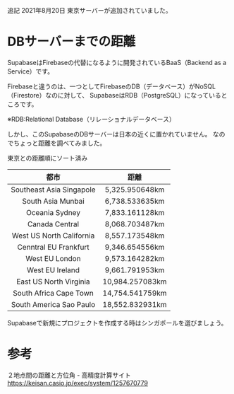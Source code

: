 <!--
title:   Supabaseのサーバーが置いてある都市までの距離
tags:    Supabase
id:      8aff6d2a2e4c9ab81dc3
private: false
-->
追記 2021年8月20日
東京サーバーが追加されていました。

# DBサーバーまでの距離

SupabaseはFirebaseの代替になるように開発されているBaaS（Backend as a Service）です。

Firebaseと違うのは、一つとしてFirebaseのDB（データベース）がNoSQL（Firestore）なのに対して、
SupabaseはRDB（PostgreSQL）になっているところです。

※RDB:Relational Database（リレーショナルデータベース）

しかし、このSupabaseのDBサーバーは日本の近くに置かれていません。
なのでちょっと距離を調べてみました。

東京との距離順にソート済み

| 都市 | 距離 |
|:-:|:-:|
|Southeast Asia Singapole|5,325.950648km|
|South Asia Munbai|6,738.533635km|
|Oceania Sydney|7,833.161128km|
|Canada Central|8,068.703487km|
|West US North California|8,557.173548km|
|Cenntral EU Frankfurt|9,346.654556km|
|West EU London|9,573.164282km|
|West EU Ireland|9,661.791953km|
|East US North Virginia|10,984.257083km|
|South Africa Cape Town|14,754.541759km|
|South America Sao Paulo|18,552.832931km|

Supabaseで新規にプロジェクトを作成する時はシンガポールを選びましょう。

# 参考
２地点間の距離と方位角 - 高精度計算サイト
https://keisan.casio.jp/exec/system/1257670779